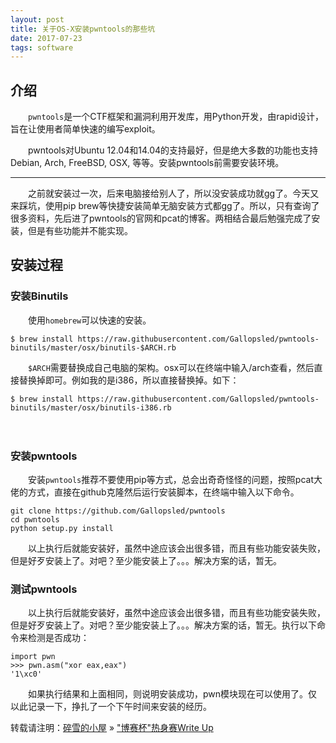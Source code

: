 ```yaml
---
layout: post
title: 关于OS-X安装pwntools的那些坑
date: 2017-07-23 
tags: software  
---
```



## 介绍


　　`pwntools`是一个CTF框架和漏洞利用开发库，用Python开发，由rapid设计，旨在让使用者简单快速的编写exploit。

　　pwntools对Ubuntu 12.04和14.04的支持最好，但是绝大多数的功能也支持Debian, Arch, FreeBSD, OSX, 等等。安装pwntools前需要安装环境。
***	
　　之前就安装过一次，后来电脑接给别人了，所以没安装成功就gg了。今天又来踩坑，使用pip brew等快捷安装简单无脑安装方式都gg了。所以，只有查询了很多资料，先后进了pwntools的官网和pcat的博客。两相结合最后勉强完成了安装，但是有些功能并不能实现。


## 安装过程


### 安装Binutils

　　使用`homebrew`可以快速的安装。

    $ brew install https://raw.githubusercontent.com/Gallopsled/pwntools-binutils/master/osx/binutils-$ARCH.rb

　　`$ARCH`需要替换成自己电脑的架构。osx可以在终端中输入/arch查看，然后直接替换掉即可。例如我的是i386，所以直接替换掉。如下：

    $ brew install https://raw.githubusercontent.com/Gallopsled/pwntools-binutils/master/osx/binutils-i386.rb
　　

### 安装pwntools


　　安装`pwntools`推荐不要使用pip等方式，总会出奇奇怪怪的问题，按照pcat大佬的方式，直接在github克隆然后运行安装脚本，在终端中输入以下命令。
	
	git clone https://github.com/Gallopsled/pwntools
	cd pwntools
	python setup.py install

　　以上执行后就能安装好，虽然中途应该会出很多错，而且有些功能安装失败，但是好歹安装上了。对吧？至少能安装上了。。。解决方案的话，暂无。
　　
### 测试pwntools

　　以上执行后就能安装好，虽然中途应该会出很多错，而且有些功能安装失败，但是好歹安装上了。对吧？至少能安装上了。。。解决方案的话，暂无。执行以下命令来检测是否成功：

	import pwn  
	>>> pwn.asm("xor eax,eax")  
	'1\xc0'  

　　如果执行结果和上面相同，则说明安装成功，pwn模块现在可以使用了。仅以此记录一下，挣扎了一个下午时间来安装的经历。


转载请注明：[碎雪的小屋](http://RoyTse.github.io) » ["博赛杯"热身赛Write Up](http://RoyTse.github.io/2017/07/CTF_WriteUp/)  

